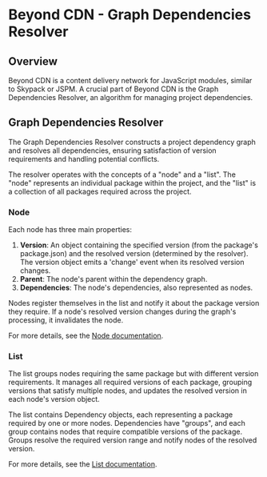 # Beyond CDN - Graph Dependencies Resolver

## Overview

Beyond CDN is a content delivery network for JavaScript modules, similar to Skypack or JSPM. A crucial part of Beyond CDN is the Graph Dependencies Resolver, an algorithm for managing project dependencies.

## Graph Dependencies Resolver

The Graph Dependencies Resolver constructs a project dependency graph and resolves all dependencies, ensuring satisfaction of version requirements and handling potential conflicts.

The resolver operates with the concepts of a "node" and a "list". The "node" represents an individual package within the project, and the "list" is a collection of all packages required across the project.

### Node

Each node has three main properties:

1. **Version**: An object containing the specified version (from the package's package.json) and the resolved version (determined by the resolver). The version object emits a 'change' event when its resolved version changes.
2. **Parent**: The node's parent within the dependency graph.
3. **Dependencies**: The node's dependencies, also represented as nodes.

Nodes register themselves in the list and notify it about the package version they require. If a node's resolved version changes during the graph's processing, it invalidates the node.

For more details, see the [Node documentation](./node/readme.md).

### List

The list groups nodes requiring the same package but with different version requirements. It manages all required versions of each package, grouping versions that satisfy multiple nodes, and updates the resolved version in each node's version object.

The list contains Dependency objects, each representing a package required by one or more nodes. Dependencies have "groups", and each group contains nodes that require compatible versions of the package. Groups resolve the required version range and notify nodes of the resolved version.

For more details, see the [List documentation](./list/readme.md).
